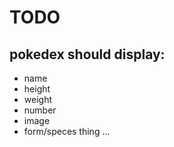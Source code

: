 TODO
===========

pokedex should display:
----------
- name
- height
- weight
- number
- image
- form/speces thing
...


